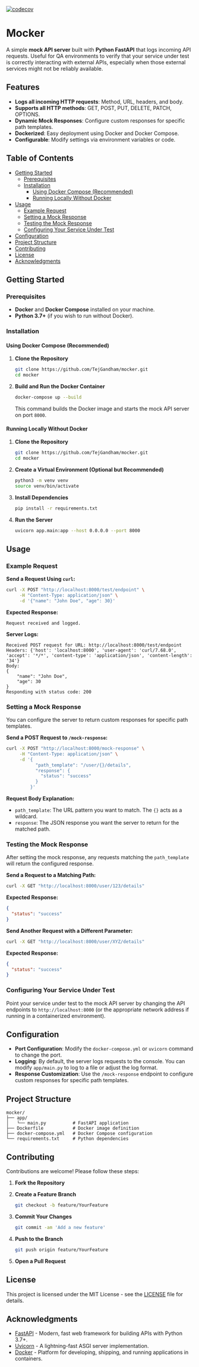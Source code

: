 [![codecov](https://codecov.io/github/TejGandham/mocker/branch/main/graph/badge.svg?token=MJV2T634F4)](https://codecov.io/github/TejGandham/mocker)
# Mocker

A simple **mock API server** built with **Python FastAPI** that logs incoming API requests. Useful for QA environments to verify that your service under test is correctly interacting with external APIs, especially when those external services might not be reliably available.

## Features

- **Logs all incoming HTTP requests**: Method, URL, headers, and body.
- **Supports all HTTP methods**: GET, POST, PUT, DELETE, PATCH, OPTIONS.
- **Dynamic Mock Responses**: Configure custom responses for specific path templates.
- **Dockerized**: Easy deployment using Docker and Docker Compose.
- **Configurable**: Modify settings via environment variables or code.

## Table of Contents

- [Getting Started](#getting-started)
  - [Prerequisites](#prerequisites)
  - [Installation](#installation)
    - [Using Docker Compose (Recommended)](#using-docker-compose-recommended)
    - [Running Locally Without Docker](#running-locally-without-docker)
- [Usage](#usage)
  - [Example Request](#example-request)
  - [Setting a Mock Response](#setting-a-mock-response)
  - [Testing the Mock Response](#testing-the-mock-response)
  - [Configuring Your Service Under Test](#configuring-your-service-under-test)
- [Configuration](#configuration)
- [Project Structure](#project-structure)
- [Contributing](#contributing)
- [License](#license)
- [Acknowledgments](#acknowledgments)

## Getting Started

### Prerequisites

- **Docker** and **Docker Compose** installed on your machine.
- **Python 3.7+** (if you wish to run without Docker).

### Installation

#### Using Docker Compose (Recommended)

1. **Clone the Repository**

   ```bash
   git clone https://github.com/TejGandham/mocker.git
   cd mocker
   ```

2. **Build and Run the Docker Container**

   ```bash
   docker-compose up --build
   ```

   This command builds the Docker image and starts the mock API server on port `8000`.

#### Running Locally Without Docker

1. **Clone the Repository**

   ```bash
   git clone https://github.com/TejGandham/mocker.git
   cd mocker
   ```

2. **Create a Virtual Environment (Optional but Recommended)**

   ```bash
   python3 -m venv venv
   source venv/bin/activate
   ```

3. **Install Dependencies**

   ```bash
   pip install -r requirements.txt
   ```

4. **Run the Server**

   ```bash
   uvicorn app.main:app --host 0.0.0.0 --port 8000
   ```

## Usage

### Example Request

**Send a Request Using `curl`:**

```bash
curl -X POST "http://localhost:8000/test/endpoint" \
     -H "Content-Type: application/json" \
     -d '{"name": "John Doe", "age": 30}'
```

**Expected Response:**

```
Request received and logged.
```

**Server Logs:**

```
Received POST request for URL: http://localhost:8000/test/endpoint
Headers: {'host': 'localhost:8000', 'user-agent': 'curl/7.68.0', 'accept': '*/*', 'content-type': 'application/json', 'content-length': '34'}
Body:
{
    "name": "John Doe",
    "age": 30
}
Responding with status code: 200
```

### Setting a Mock Response

You can configure the server to return custom responses for specific path templates.

**Send a POST Request to `/mock-response`:**

```bash
curl -X POST "http://localhost:8000/mock-response" \
     -H "Content-Type: application/json" \
     -d '{
           "path_template": "/user/{}/details",
           "response": {
             "status": "success"
           }
         }'
```

**Request Body Explanation:**

- `path_template`: The URL pattern you want to match. The `{}` acts as a wildcard.
- `response`: The JSON response you want the server to return for the matched path.

### Testing the Mock Response

After setting the mock response, any requests matching the `path_template` will return the configured response.

**Send a Request to a Matching Path:**

```bash
curl -X GET "http://localhost:8000/user/123/details"
```

**Expected Response:**

```json
{
  "status": "success"
}
```

**Send Another Request with a Different Parameter:**

```bash
curl -X GET "http://localhost:8000/user/XYZ/details"
```

**Expected Response:**

```json
{
  "status": "success"
}
```

### Configuring Your Service Under Test

Point your service under test to the mock API server by changing the API endpoints to `http://localhost:8000` (or the appropriate network address if running in a containerized environment).

## Configuration

- **Port Configuration**: Modify the `docker-compose.yml` or `uvicorn` command to change the port.
- **Logging**: By default, the server logs requests to the console. You can modify `app/main.py` to log to a file or adjust the log format.
- **Response Customization**: Use the `/mock-response` endpoint to configure custom responses for specific path templates.

## Project Structure

```
mocker/
├── app/
│   └── main.py          # FastAPI application
├── Dockerfile           # Docker image definition
├── docker-compose.yml   # Docker Compose configuration
└── requirements.txt     # Python dependencies
```

## Contributing

Contributions are welcome! Please follow these steps:

1. **Fork the Repository**
2. **Create a Feature Branch**

   ```bash
   git checkout -b feature/YourFeature
   ```

3. **Commit Your Changes**

   ```bash
   git commit -am 'Add a new feature'
   ```

4. **Push to the Branch**

   ```bash
   git push origin feature/YourFeature
   ```

5. **Open a Pull Request**

## License

This project is licensed under the MIT License - see the [LICENSE](LICENSE) file for details.

## Acknowledgments

- [FastAPI](https://fastapi.tiangolo.com/) - Modern, fast web framework for building APIs with Python 3.7+.
- [Uvicorn](https://www.uvicorn.org/) - A lightning-fast ASGI server implementation.
- [Docker](https://www.docker.com/) - Platform for developing, shipping, and running applications in containers.
